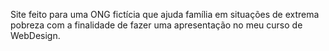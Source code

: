 Site feito para uma ONG fictícia que ajuda família em situações de extrema pobreza com a finalidade de fazer uma apresentação no meu curso de WebDesign.
